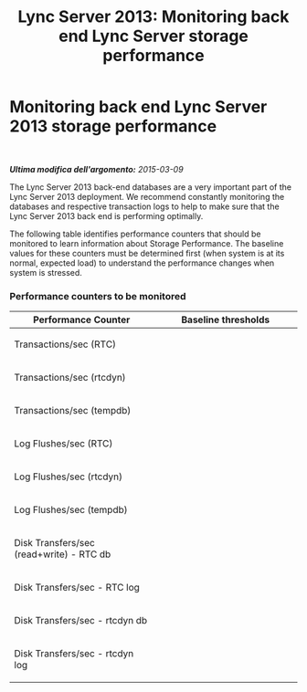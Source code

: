 ﻿---
title: 'Lync Server 2013: Monitoring back end Lync Server storage performance'
TOCTitle: Monitoring back end Lync Server 2013 storage performance
ms:assetid: 71627c70-1953-4ac2-afbe-f3ad85be0f44
ms:mtpsurl: https://technet.microsoft.com/it-it/library/Dn720917(v=OCS.15)
ms:contentKeyID: 62240080
ms.date: 08/24/2015
mtps_version: v=OCS.15
ms.translationtype: HT
---

# Monitoring back end Lync Server 2013 storage performance

 

_**Ultima modifica dell'argomento:** 2015-03-09_

The Lync Server 2013 back-end databases are a very important part of the Lync Server 2013 deployment. We recommend constantly monitoring the databases and respective transaction logs to help to make sure that the Lync Server 2013 back end is performing optimally.

The following table identifies performance counters that should be monitored to learn information about Storage Performance. The baseline values for these counters must be determined first (when system is at its normal, expected load) to understand the performance changes when system is stressed.

### Performance counters to be monitored

<table>
<colgroup>
<col style="width: 50%" />
<col style="width: 50%" />
</colgroup>
<thead>
<tr class="header">
<th>Performance Counter</th>
<th>Baseline thresholds</th>
</tr>
</thead>
<tbody>
<tr class="odd">
<td><p>Transactions/sec (RTC)</p></td>
<td><p></p></td>
</tr>
<tr class="even">
<td><p>Transactions/sec (rtcdyn)</p></td>
<td><p></p></td>
</tr>
<tr class="odd">
<td><p>Transactions/sec (tempdb)</p></td>
<td><p></p></td>
</tr>
<tr class="even">
<td><p>Log Flushes/sec (RTC)</p></td>
<td><p></p></td>
</tr>
<tr class="odd">
<td><p>Log Flushes/sec (rtcdyn)</p></td>
<td><p></p></td>
</tr>
<tr class="even">
<td><p>Log Flushes/sec (tempdb)</p></td>
<td><p></p></td>
</tr>
<tr class="odd">
<td><p>Disk Transfers/sec (read+write) - RTC db</p></td>
<td><p></p></td>
</tr>
<tr class="even">
<td><p>Disk Transfers/sec - RTC log</p></td>
<td><p></p></td>
</tr>
<tr class="odd">
<td><p>Disk Transfers/sec - rtcdyn db</p></td>
<td><p></p></td>
</tr>
<tr class="even">
<td><p>Disk Transfers/sec - rtcdyn log</p></td>
<td><p></p></td>
</tr>
</tbody>
</table>

